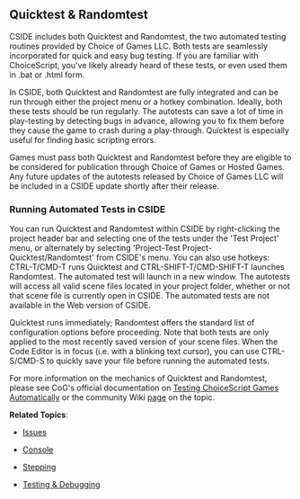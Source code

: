 ## Quicktest & Randomtest

CSIDE includes both Quicktest and Randomtest, the two automated testing routines provided by Choice of Games LLC. Both tests are seamlessly incorporated for quick and easy bug testing. If you are familiar with ChoiceScript, you've likely already heard of these tests, or even used them in .bat or .html form.

In CSIDE, both Quicktest and Randomtest are fully integrated and can be run through either the project menu or a hotkey combination. Ideally, both these tests should be run regularly. The autotests can save a lot of time in play-testing by detecting bugs in advance, allowing you to fix them before they cause the game to crash during a play-through. Quicktest is especially useful for finding basic scripting errors.

Games must pass both Quicktest and Randomtest before they are eligible to be considered for publication through Choice of Games or Hosted Games. Any future updates of the autotests released by Choice of Games LLC will be included in a CSIDE update shortly after their release.


### Running Automated Tests in CSIDE

You can run Quicktest and Randomtest within CSIDE by right-clicking the project header bar and selecting one of the tests under the 'Test Project' menu, or alternately by selecting 'Project-Test Project-Quicktest/Randomtest' from CSIDE's menu. You can also use hotkeys: CTRL-T/CMD-T runs Quicktest and CTRL-SHIFT-T/CMD-SHIFT-T launches Randomtest. The automated test will launch in a new window. The autotests will access all valid scene files located in your project folder, whether or not that scene file is currently open in CSIDE. The automated tests are not available in the Web version of CSIDE.

Quicktest runs immediately; Randomtest offers the standard list of configuration options before proceeding. Note that both tests are only applied to the most recently saved version of your scene files. When the Code Editor is in focus (i.e. with a blinking text cursor), you can use CTRL-S/CMD-S to quickly save your file before running the automated tests.

For more information on the mechanics of Quicktest and Randomtest, please see CoG's official documentation on [Testing ChoiceScript Games Automatically](https://www.choiceofgames.com/make-your-own-games/testing-choicescript-games-automatically/ "Testing ChoiceScript Games Automatically") or the community Wiki [page](http://choicescriptdev.wikia.com/wiki/Automatically_testing_your_game "Wikia Guide to Automated Testing") on the topic.


**Related Topics**:
- [Issues](topics/issues.md "Issues")

- [Console](topics/console.md "Console")

- [Stepping](topics/stepping.md "Stepping")

- [Testing & Debugging](topics/testing-and-debugging.md "Testing & Debugging")
